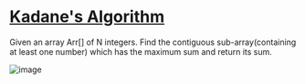 # [Kadane's Algorithm](https://practice.geeksforgeeks.org/problems/kadanes-algorithm-1587115620/1)

Given an array Arr[] of N integers. Find the contiguous sub-array(containing at least one number) which has the maximum sum and return its sum.

![image](https://user-images.githubusercontent.com/97858274/221119176-9f8dabd6-8170-4335-8cb4-c1078f29cb03.png)
